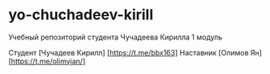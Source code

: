 # yo-chuchadeev-kirill
Учебный репозиторий студента Чучадеева Кирилла 1 модуль

Студент [Чучадеев Кирилл] [https://t.me/bbx163]
Наставник [Олимов Ян] [https://t.me/olimvjan/]